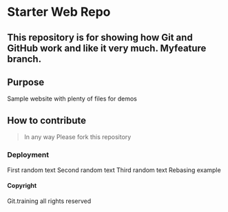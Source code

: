 # Starter Web Repo

This repository is for showing how Git and GitHub work and like it very much. Myfeature branch.
------------------------------------------------------

## Purpose

Sample website with plenty of files for demos

## How to contribute
> In any way
Please fork this repository

### Deployment
First random text
Second random text
Third random text
Rebasing example

#### Copyright
Git.training all rights reserved